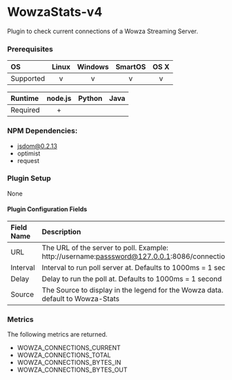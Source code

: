 # WowzaStats-v4
Plugin to check current connections of a Wowza Streaming Server.

### Prerequisites

|     OS    | Linux | Windows | SmartOS | OS X |
|:----------|:-----:|:-------:|:-------:|:----:|
| Supported |   v   |    v    |    v    |  v   |


|  Runtime | node.js | Python | Java |
|:---------|:-------:|:------:|:----:|
| Required |    +    |        |      |

### NPM Dependencies:
* jsdom@0.2.13
* optimist
* request

### Plugin Setup
None

#### Plugin Configuration Fields

|Field Name |Description                                                                                           |
|:----------|:-----------------------------------------------------------------------------------------------------|
|URL        |The URL of the server to poll. Example:  http://username:passsword@127.0.0.1:8086/connectioncounts    |
|Interval   |Interval to run poll server at.  Defaults to 1000ms = 1 second                                        |
|Delay      |Delay to run the poll at.  Defaults to 1000ms = 1 second                                              |
|Source     |The Source to display in the legend for the Wowza data.  It will default to Wowza-Stats               |


### Metrics
The following metrics are returned. 
 * WOWZA_CONNECTIONS_CURRENT
 * WOWZA_CONNECTIONS_TOTAL
 * WOWZA_CONNECTIONS_BYTES_IN
 * WOWZA_CONNECTIONS_BYTES_OUT
